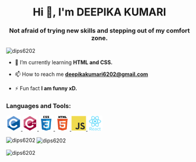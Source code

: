 <h1 align="center">Hi 👋, I'm DEEPIKA KUMARI</h1>
<h3 align="center">Not afraid of trying new skills and stepping out of my comfort zone.</h3>

<p align="left"> <img src="https://komarev.com/ghpvc/?username=dips6202&label=Profile%20views&color=0e75b6&style=flat" alt="dips6202" /> </p>

- 🌱 I’m currently learning **HTML and CSS.**

- 📫 How to reach me **deepikakumari6202@gmail.com**

- ⚡ Fun fact **I am funny xD.**


<h3 align="left">Languages and Tools:</h3>
<p align="left"> <a href="https://www.cprogramming.com/" target="_blank"> <img src="https://raw.githubusercontent.com/devicons/devicon/master/icons/c/c-original.svg" alt="c" width="40" height="40"/> </a> <a href="https://www.w3schools.com/cpp/" target="_blank"> <img src="https://raw.githubusercontent.com/devicons/devicon/master/icons/cplusplus/cplusplus-original.svg" alt="cplusplus" width="40" height="40"/> </a> <a href="https://www.w3schools.com/css/" target="_blank"> <img src="https://raw.githubusercontent.com/devicons/devicon/master/icons/css3/css3-original-wordmark.svg" alt="css3" width="40" height="40"/> </a> <a href="https://www.w3.org/html/" target="_blank"> <img src="https://raw.githubusercontent.com/devicons/devicon/master/icons/html5/html5-original-wordmark.svg" alt="html5" width="40" height="40"/> </a> <a href="https://developer.mozilla.org/en-US/docs/Web/JavaScript" target="_blank"> <img src="https://raw.githubusercontent.com/devicons/devicon/master/icons/javascript/javascript-original.svg" alt="javascript" width="40" height="40"/> </a> <a href="https://reactjs.org/" target="_blank"> <img src="https://raw.githubusercontent.com/devicons/devicon/master/icons/react/react-original-wordmark.svg" alt="react" width="40" height="40"/> </a> </p>

<p><img align="left" src="https://github-readme-stats.vercel.app/api/top-langs?username=dips6202&show_icons=true&locale=en&layout=compact" alt="dips6202" /></p>

<p>&nbsp;<img align="center" src="https://github-readme-stats.vercel.app/api?username=dips6202&show_icons=true&locale=en" alt="dips6202" /></p>

<p><img align="center" src="https://github-readme-streak-stats.herokuapp.com/?user=dips6202&" alt="dips6202" /></p>


